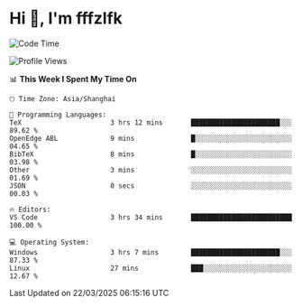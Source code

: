# Hi 👋, I'm fffzlfk

<!--START_SECTION:waka-->
![Code Time](http://img.shields.io/badge/Code%20Time-1%2C293%20hrs%2050%20mins-blue)

![Profile Views](http://img.shields.io/badge/Profile%20Views-0-blue)

📊 **This Week I Spent My Time On** 

```text
🕑︎ Time Zone: Asia/Shanghai

💬 Programming Languages: 
TeX                      3 hrs 12 mins       ██████████████████████░░░   89.62 % 
OpenEdge ABL             9 mins              █░░░░░░░░░░░░░░░░░░░░░░░░   04.65 % 
BibTeX                   8 mins              █░░░░░░░░░░░░░░░░░░░░░░░░   03.98 % 
Other                    3 mins              ░░░░░░░░░░░░░░░░░░░░░░░░░   01.69 % 
JSON                     0 secs              ░░░░░░░░░░░░░░░░░░░░░░░░░   00.03 % 

🔥 Editors: 
VS Code                  3 hrs 34 mins       █████████████████████████   100.00 % 

💻 Operating System: 
Windows                  3 hrs 7 mins        ██████████████████████░░░   87.33 % 
Linux                    27 mins             ███░░░░░░░░░░░░░░░░░░░░░░   12.67 % 
```


 Last Updated on 22/03/2025 06:15:16 UTC
<!--END_SECTION:waka-->
